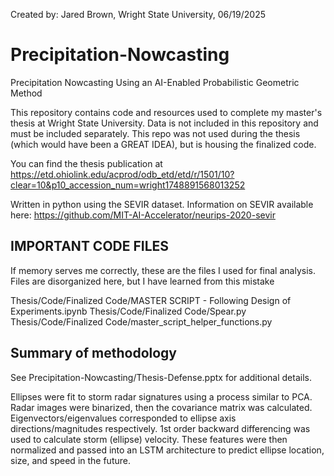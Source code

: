 Created by: Jared Brown, Wright State University, 06/19/2025

# Precipitation-Nowcasting
Precipitation Nowcasting Using an AI-Enabled Probabilistic Geometric Method

This repository contains code and resources used to complete my master's thesis at Wright State University. Data is not included in this repository and must be included separately. This repo was not used during the thesis (which would have been a GREAT IDEA), but is housing the finalized code.

You can find the thesis publication at https://etd.ohiolink.edu/acprod/odb_etd/etd/r/1501/10?clear=10&p10_accession_num=wright1748891568013252

Written in python using the SEVIR dataset. Information on SEVIR available here: https://github.com/MIT-AI-Accelerator/neurips-2020-sevir

## IMPORTANT CODE FILES
If memory serves me correctly, these are the files I used for final analysis. Files are disorganized here, but I have learned from this mistake

Thesis/Code/Finalized Code/MASTER SCRIPT - Following Design of Experiments.ipynb
Thesis/Code/Finalized Code/Spear.py
Thesis/Code/Finalized Code/master_script_helper_functions.py

## Summary of methodology
See Precipitation-Nowcasting/Thesis-Defense.pptx for additional details.

Ellipses were fit to storm radar signatures using a process similar to PCA. Radar images were binarized, then the covariance matrix was calculated. Eigenvectors/eigenvalues corresponded to ellipse axis directions/magnitudes respectively.
1st order backward differencing was used to calculate storm (ellipse) velocity. These features were then normalized and passed into an LSTM architecture to predict ellipse location, size, and speed in the future. 
